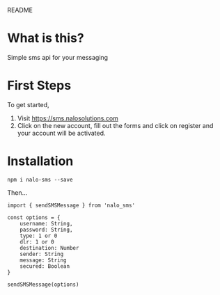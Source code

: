 README

# What is this?

Simple sms api for your messaging

# First Steps

To get started,
1. Visit https://sms.nalosolutions.com
2. Click on the new account, fill out the forms and click on register and your account will be activated.


# Installation

`npm i nalo-sms --save`

Then...

```
import { sendSMSMessage } from 'nalo_sms'

const options = {
    username: String,
    password: String,
    type: 1 or 0
    dlr: 1 or 0
    destination: Number
    sender: String
    message: String
    secured: Boolean
}

sendSMSMessage(options)

```
